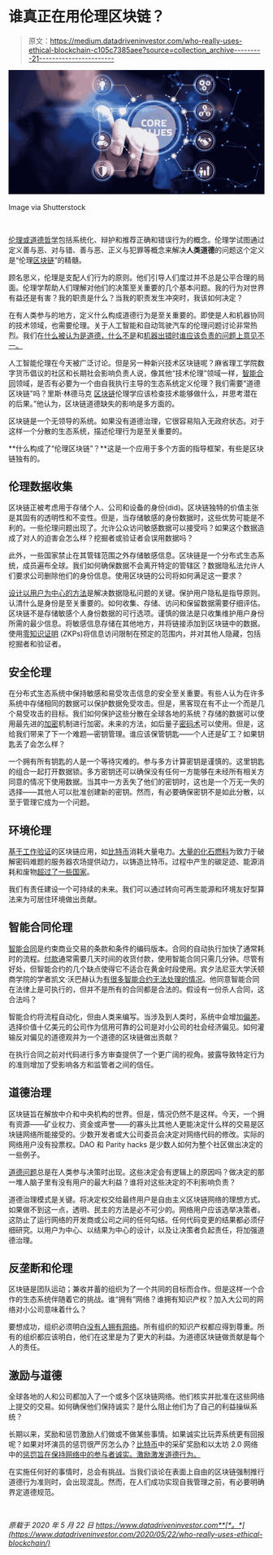 # 谁真正在用伦理区块链？

> 原文：<https://medium.datadriveninvestor.com/who-really-uses-ethical-blockchain-c105c7385aee?source=collection_archive---------21----------------------->

![](img/1b18616e0b1f6e7e7cb5f22b590e2117.png)

Image via Shutterstock

![](img/63e264e8482aa4c9d68fb0df84bf289a.png)

[伦理或道德哲学](https://en.wikipedia.org/wiki/Ethics)包括系统化、辩护和推荐正确和错误行为的概念。伦理学试图通过定义善与恶、对与错、善与恶、正义与犯罪等概念来解决**人类道德**的问题这个定义是“伦理[区块链](https://www.datadriveninvestor.com/glossary/blockchain/)”的精髓。

顾名思义，伦理是支配人们行为的原则。他们引导人们度过并不总是公平合理的局面。伦理学帮助人们理解对他们的决策至关重要的几个基本问题。我的行为对世界有益还是有害？我的职责是什么？当我的职责发生冲突时，我该如何决定？

在有人类参与的地方，定义什么构成道德行为是至关重要的。即使是人和机器协同的技术领域，也需要伦理。关于人工智能和自动驾驶汽车的伦理问题讨论非常热烈。我们在[什么被认为是道德，什么不是](https://fortune.com/2016/07/05/elon-musk-tesla-autopilot-stock-sale/)和[机器出错时谁应该负责的问题上意见不一。](https://innovationatwork.ieee.org/whos-responsible-for-an-autonomous-vehicle-accident/)

人工智能伦理在今天被广泛讨论。但是另一种新兴技术区块链呢？麻省理工学院数字货币倡议的社区和长期社会影响负责人说，像其他“技术伦理”领域一样，[智能合同](https://www.datadriveninvestor.com/glossary/smart-contracts/)领域，是否有必要为一个由自我执行主导的生态系统定义伦理？我们需要“道德区块链”吗？里斯·林德马克 [区块链](https://www.datadriveninvestor.com/glossary/blockchain/)伦理学应该检查技术能够做什么，并思考潜在的后果。”他认为，区块链道德缺失的影响是多方面的。

区块链是一个无领导的系统。如果没有道德治理，它很容易陷入无政府状态。对于这样一个分散的生态系统，描述伦理行为是至关重要的。

**什么构成了“伦理区块链”？**这是一个应用于多个方面的指导框架，有些是区块链独有的。

## 伦理数据收集

区块链正被考虑用于存储个人、公司和设备的身份(did)。区块链独特的价值主张是其固有的透明性和不变性。但是，当存储敏感的身份数据时，这些优势可能是不利的。一些伦理问题出现了。允许公众访问敏感数据可以接受吗？如果这个数据造成了对人的迫害会怎么样？挖掘者或验证者会误用数据吗？

此外，一些国家禁止在其管辖范围之外存储敏感信息。区块链是一个分布式生态系统，成员遍布全球。我们如何确保数据不会离开特定的管辖区？数据隐私法允许人们要求公司删除他们的身份信息。使用区块链的公司将如何满足这一要求？

[设计以用户为中心的方法](https://www.mitpressjournals.org/doi/pdf/10.1162/inov_a_00275)是解决数据隐私问题的关键。保护用户隐私是指导原则。认清什么是身份是至关重要的。如何收集、存储、访问和保留数据需要仔细评估。区块链不是存储敏感个人身份数据的可行选项。谨慎的做法是只收集维护用户身份所需的最少信息。将敏感信息存储在其他地方，并将链接添加到区块链中的数据。使用[零知识证明](https://cointelegraph.com/explained/zero-knowledge-proofs-explained) (ZKPs)将信息访问限制在预定的范围内，并对其他人隐藏，包括挖掘者和验证者。

## 安全伦理

在分布式生态系统中保持敏感和易受攻击信息的安全至关重要。有些人认为在许多系统中存储相同的数据可以保护数据免受攻击。但是，黑客现在有不止一个而是几个易受攻击的目标。我们如何保护这些分散在全球各地的系统？存储的数据可以使用最先进的[加密](https://www.datadriveninvestor.com/glossary/encryption/)机制进行加密。未来的方法，如后量子[密码术](https://www.datadriveninvestor.com/glossary/cryptography/)可以使用。但是，这给我们带来了下一个难题—密钥管理。谁应该保管钥匙——个人还是矿工？如果钥匙丢了会怎么样？

一个拥有所有钥匙的人是一个等待灾难的。参与多方计算密钥是谨慎的。这里钥匙的组合一起打开数据锁。多方密钥还可以确保没有任何一方能够在未经所有相关方同意的情况下使用数据。当其中一方丢失了他们的密钥时，这也是一个万无一失的选择——其他人可以批准创建新的密钥。然而，有必要确保密钥不是如此分散，以至于管理它成为一个问题。

## 环境伦理

[基于工作验证](https://www.datadriveninvestor.com/glossary/proof-of-work/)的区块链应用，如[比特币](https://www.datadriveninvestor.com/glossary/bitcoin/)消耗大量电力。[大量的化石燃料](https://www.independent.co.uk/news/business/news/bitcoin-energy-use-coal-power-cryptocurrency-generation-server-farms-dirty-secret-china-mongolia-a8111666.html)为致力于破解密码难题的服务器农场提供动力，以铸造比特币。过程中产生的碳足迹、能源消耗和废物[超过了一些国家](https://digiconomist.net/bitcoin-energy-consumption)。

我们有责任建设一个可持续的未来。我们可以通过转向可再生能源和环境友好型算法来为可居住环境做出贡献。

## 智能合同伦理

[智能合同](https://www.datadriveninvestor.com/glossary/smart-contracts/)是约束商业交易的条款和条件的编码版本。合同的自动执行加快了通常耗时的流程。[付款](https://www.datadriveninvestor.com/glossary/payment/)通常需要几天时间的收货付款，使用智能合同只需几分钟。尽管有好处，但智能合约的几个缺点使得它不适合在黄金时段使用。宾夕法尼亚大学沃顿商学院的学者凯文·沃巴赫认为[有很多智能合约无法处理的情况](https://knowledge.wharton.upenn.edu/article/what-are-smart-contracts/)。他同意智能合同在法律上是可执行的，但并不是所有的合同都是合法的。假设有一份杀人合同，这合法吗？

智能合约将流程自动化，但由人类来编写。当涉及到人类时，系统中会增加[偏差](https://www.datadriveninvestor.com/glossary/bias/)。选择价值十亿美元的公司作为信用可靠的公司是对小公司的社会经济偏见。如何灌输反对偏见的道德观并为一个道德的区块链做出贡献？

在执行合同之前对代码进行多方审查提供了一个更广阔的视角。披露导致特定行为的准则增加了受影响各方和监管者之间的信任。

## 道德治理

区块链旨在解放中介和中央机构的世界。但是，情况仍然不是这样。今天，一个拥有资源——矿业权力、资金或声誉——的寡头比其他人更能决定什么样的交易是区块链网络所能接受的。少数开发者或大公司委员会决定对网络代码的修改。实际的网络用户没有投票权。DAO 和 Parity hacks 是少数人如何为整个社区做出决定的一些例子。

[道德问题](https://sites.duke.edu/thefinregblog/2020/01/21/ethical-considerations-of-blockchain-do-we-need-a-blockchain-code-of-conduct/)总是在人类参与决策时出现。这些决定会有逻辑上的原因吗？做决定的那一堆人脑子里有没有用户的最大利益？谁将对这些决定的不利影响负责？

道德治理模式是关键。将决定权交给最终用户是自由主义区块链网络的理想方式。如果做不到这一点，透明、民主的方法是必不可少的。网络用户应该选举决策者。这防止了运行网络的开发商或公司之间的任何勾结。任何代码变更的结果都必须仔细研究。以用户为中心、以结果为中心的设计，以及让决策者负起责任，将加强道德治理。

## 反垄断和伦理

区块链是团队运动；兼收并蓄的组织为了一个共同的目标而合作。但是这样一个合作的生态系统伴随着它的挑战。谁“拥有”网络？谁拥有知识产权？加入大公司的网络对小公司意味着什么？

要想成功，组织必须明白[没有人拥有网络](https://www.datadriveninvestor.com/2020/03/27/with-blockchain-adoption-is-collaboration-the-new-competition/)。所有组织的知识产权都应得到尊重。所有的组织都应该明白，他们在这里是为了更大的利益。为道德区块链做贡献是每个人的责任。

## 激励与道德

全球各地的人和公司都加入了一个或多个区块链网络。他们核实并批准在这些网络上提交的交易。如何确保他们保持诚实？是什么阻止他们为了自己的利益操纵系统？

长期以来，奖励和惩罚激励人们做或不做某些事情。如果诚实比玩弄系统更有回报呢？如果对坏演员的惩罚很严厉怎么办？[比特币](https://www.investopedia.com/tech/how-does-bitcoin-mining-work/)中的采矿奖励和以太坊 2.0 网络中的[惩罚旨在保持网络中的参与者诚实。激励激发道德行为。](https://codefi.consensys.net/blog/rewards-and-penalties-on-ethereum-20-phase-0)

在实施任何好的事情时，总会有挑战。当我们谈论在表面上自由的区块链强制推行道德行为准则时，会出现混乱。然而，在人们成功实现自我管理之前，有必要明确界定道德规范。

![](img/6dd65da3775b1a7ee15b44ad2c912a93.png)

*原载于 2020 年 5 月 22 日 https://www.datadriveninvestor.com**[*。*](https://www.datadriveninvestor.com/2020/05/22/who-really-uses-ethical-blockchain/)*